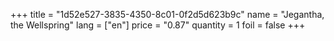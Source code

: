 +++
title = "1d52e527-3835-4350-8c01-0f2d5d623b9c"
name = "Jegantha, the Wellspring"
lang = ["en"]
price = "0.87"
quantity = 1
foil = false
+++
